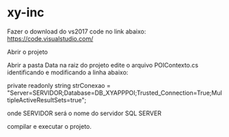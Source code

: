 # xy-inc

Fazer o download do vs2017 code no link abaixo:
https://code.visualstudio.com/


Abrir o projeto 

Abrir a pasta Data na raiz do projeto edite o arquivo POIContexto.cs identificando e modificando a linha abaixo:

  private readonly string strConexao = "Server=SERVIDOR;Database=DB_XYAPPPOI;Trusted_Connection=True;MultipleActiveResultSets=true";
      
  onde SERVIDOR será o nome do servidor SQL SERVER
  
  compilar e executar o projeto.
